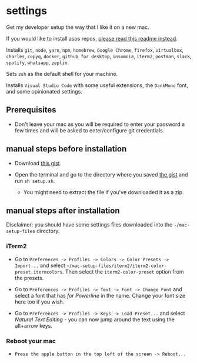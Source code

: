 # settings
Get my developer setup the way that I like it on a new mac.

If you would like to install asos repos, [please read this readme instead](README_ASOS.md).

Installs `git`, `node`, `yarn`, `npm`, `homebrew`, `Google Chrome`, `firefox`, `virtualbox`, `charles`, `copyq`, `docker`, `github for desktop`, `insomnia`, `iterm2`, `postman`, `slack`, `spotify`, `whatsapp`, `zeplin`.

Sets `zsh` as the default shell for your machine.

Installs `Visual Studio Code` with some useful extensions, the `DankMono` font, and some opinionated settings.

## Prerequisites
* Don't leave your mac as you will be required to enter your password a few times and will be asked to enter/configure git credentials.

## manual steps before installation
* Download [this gist](https://gist.github.com/oliver-wilson-dev/473ff116e6cc56a81e596c3392e65cf8). 

* Open the terminal and go to the directory where you saved [the gist](https://gist.github.com/oliver-wilson-dev/473ff116e6cc56a81e596c3392e65cf8) and run `sh setup.sh`.
  * You might need to extract the file if you've downloaded it as a zip.

## manual steps after installation
Disclaimer: you should have some settings files downloaded into the `~/mac-setup-files` directory.

### iTerm2
* Go to `Preferences -> Profiles -> Colors -> Color Presets -> Import...` and select `~/mac-setup-files/iterm2/iterm2-color-preset.itermcolors`. Then select the `iterm2-color-preset` option from the presets.

* Go to `Preferences -> Profiles -> Text -> Font -> Change Font` and select a font that has _for Powerline_ in the name. Change your font size here too if you wish.

* Go to `Preferences -> Profiles -> Keys -> Load Preset...` and select _Natural Text Editing_ - you can now jump around the text using the alt+arrow keys.

### Reboot your mac
* `Press the apple button in the top left of the screen -> Reboot...`
